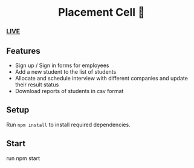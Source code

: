  <h1 align="center">Placement Cell  📝</h1> 

 <a href="https://drab-erin-blackbuck-cape.cyclic.app
"><h3>LIVE</h3></a>
## Features

- Sign up / Sign in forms for employees
- Add a new student to the list of students
- Allocate and schedule interview with different companies and update their result status
- Download reports of students in csv format



## Setup

Run `npm install` to install required dependencies.
## Start
run npm start

